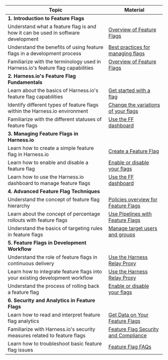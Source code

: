 | Topic                                                                            | Material                                                                                                                          |
| -------------------------------------------------------------------------------- | --------------------------------------------------------------------------------------------------------------------------------- |
| **1. Introduction to Feature Flags**                                               |                                                                                                                                   |
| Understand what a feature flag is and how it can be used in software development | [Overview of Feature Flags](/docs/feature-flags/get-started/overview)               |
| Understand the benefits of using feature flags in a development process          | [Best practices for managing flags](/docs/feature-flags/get-started/feature-flag-best-practices)    |
| Familiarize with the terminology used in Harness.io's feature flag capabilities  | [Overview of Feature Flags](/docs/feature-flags/get-started/overview)               |
| **2. Harness.io's Feature Flag Fundamentals**                                     |                                                                                                                                   |
| Learn about the basics of Harness.io's feature flag capabilities                 | [Get started with a flag](/docs/feature-flags/get-started/onboarding-guide)       |
| Identify different types of feature flags within the Harness.io environment      | [Change the variations of your flags](/docs/feature-flags/ff-creating-flag/manage-variations)         |
| Familiarize with the different statuses of feature flags                         | [Use the FF dashboard](/docs/feature-flags/ff-data/dashboard)                                         |
| **3. Managing Feature Flags in Harness.io**                                       |                                                                                                                                   |
| Learn how to create a simple feature flag in Harness.io                          | [Create a Feature Flag](/docs/feature-flags/ff-creating-flag/create-a-feature-flag)                   |
| Learn how to enable and disable a feature flag                                   | [Enable or disable your flags](/docs/feature-flags/ff-creating-flag/enable-or-disable-a-feature-flag) |
| Learn how to use the Harness.io dashboard to manage feature flags                | [Use the FF dashboard](/docs/feature-flags/ff-data/dashboard)                                         |
| **4. Advanced Feature Flag Techniques**                                            |                                                                                                                                   |
| Understand the concept of feature flag hierarchy                                 | [Policies overview for Feature Flags](/docs/feature-flags/harness-policy-engine)                      |
| Learn about the concept of percentage rollouts with feature flags                | [Use Pipelines with Feature Flags](/docs/category/use-pipelines-with-flags)                           |
| Understand the basics of targeting rules in feature flags                        | [Manage target users and groups](/docs/category/manage-target-users-and-groups)                       |
| **5. Feature Flags in Development Workflow**                                        |                                                                                                                                   |
| Understand the role of feature flags in continuous delivery                      | [Use the Harness Relay Proxy](/docs/category/use-the-harness-relay-proxy)                             |
| Learn how to integrate feature flags into your existing development workflow     | [Use the Harness Relay Proxy](/docs/category/use-the-harness-relay-proxy)                             |
| Understand the process of rolling back a feature flag                            | [Enable or disable your flags](/docs/feature-flags/ff-creating-flag/enable-or-disable-a-feature-flag) |
| **6. Security and Analytics in Feature Flags**                                     |                                                                                                                                   |
| Learn how to read and interpret feature flag analytics                           | [Get Data on Your Feature Flags](/docs/category/get-data-on-your-flags)                               |
| Familiarize with Harness.io's security measures related to feature flags         | [Feature Flag Security and Compliance](/secure-ff/rbac-at-ff)                     |
| Learn how to troubleshoot basic feature flag issues                              | [Feature Flag FAQs](https://developer.harness.io/kb/feature-flags/harness-feature-flag-faqs)                                      |
